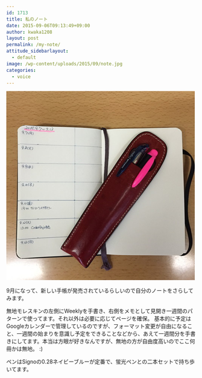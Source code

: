 ```yaml
---
id: 1713
title: 私のノート
date: 2015-09-06T09:13:49+09:00
author: kwaka1208
layout: post
permalink: /my-note/
attitude_sidebarlayout:
  - default
image: /wp-content/uploads/2015/09/note.jpg
categories:
  - voice
---
```

![my note](/assets/images/2015/09/note.jpg)

9月になって、新しい手帳が発売されているらしいので自分のノートをさらしてみます。

無地モレスキンの左側にWeeklyを手書き、右側をメモとして見開き一週間のパターンで使ってます。それ以外は必要に応じてページを確保。
基本的に予定はGoogleカレンダーで管理しているのですが、フォーマット変更が自由になること、一週間の始まりを意識し予定をできることなどから、あえて一週間分を手書きにしてます。本当は方眼が好きなんですが、無地の方が自由度高いのでここ何冊かは無地。  :)

ペンはSignoの0.28ネイビーブルーが定番で、蛍光ペンとの二本セットで持ち歩いてます。